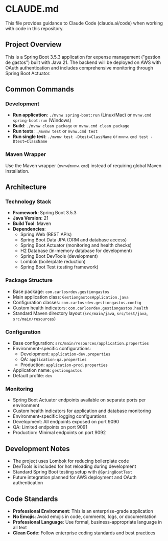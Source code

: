 # CLAUDE.md

This file provides guidance to Claude Code (claude.ai/code) when working with code in this repository.

## Project Overview

This is a Spring Boot 3.5.3 application for expense management ("gestion de gastos") built with Java 21. The backend will be deployed on AWS with OAuth authentication and includes comprehensive monitoring through Spring Boot Actuator.

## Common Commands

### Development
- **Run application**: `./mvnw spring-boot:run` (Linux/Mac) or `mvnw.cmd spring-boot:run` (Windows)
- **Build**: `./mvnw clean package` or `mvnw.cmd clean package`
- **Run tests**: `./mvnw test` or `mvnw.cmd test`
- **Run single test**: `./mvnw test -Dtest=ClassName` or `mvnw.cmd test -Dtest=ClassName`

### Maven Wrapper
Use the Maven wrapper (`mvnw`/`mvnw.cmd`) instead of requiring global Maven installation.

## Architecture

### Technology Stack
- **Framework**: Spring Boot 3.5.3
- **Java Version**: 21
- **Build Tool**: Maven
- **Dependencies**: 
  - Spring Web (REST APIs)
  - Spring Boot Data JPA (ORM and database access)
  - Spring Boot Actuator (monitoring and health checks)
  - H2 Database (in-memory database for development)
  - Spring Boot DevTools (development)
  - Lombok (boilerplate reduction)
  - Spring Boot Test (testing framework)

### Package Structure
- Base package: `com.carlosrdev.gestiongastos`
- Main application class: `GestiongastosApplication.java`
- Configuration classes: `com.carlosrdev.gestiongastos.config`
- Custom health indicators: `com.carlosrdev.gestiongastos.health`
- Standard Maven directory layout (`src/main/java`, `src/test/java`, `src/main/resources`)

### Configuration
- Base configuration: `src/main/resources/application.properties`
- Environment-specific configurations:
  - Development: `application-dev.properties`
  - QA: `application-qa.properties`
  - Production: `application-prod.properties`
- Application name: `gestiongastos`
- Default profile: `dev`

### Monitoring
- Spring Boot Actuator endpoints available on separate ports per environment
- Custom health indicators for application and database monitoring
- Environment-specific logging configurations
- Development: All endpoints exposed on port 9090
- QA: Limited endpoints on port 9091
- Production: Minimal endpoints on port 9092

## Development Notes

- The project uses Lombok for reducing boilerplate code
- DevTools is included for hot reloading during development
- Standard Spring Boot testing setup with `@SpringBootTest`
- Future integration planned for AWS deployment and OAuth authentication

## Code Standards

- **Professional Environment**: This is an enterprise-grade application
- **No Emojis**: Avoid emojis in code, comments, logs, or documentation
- **Professional Language**: Use formal, business-appropriate language in all text
- **Clean Code**: Follow enterprise coding standards and best practices